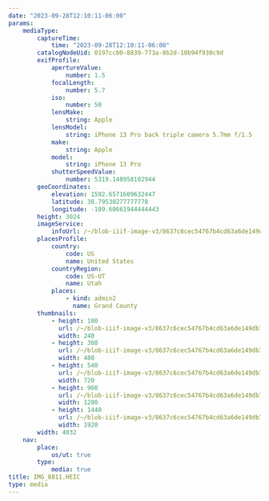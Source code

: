 ```yaml
---
date: "2023-09-28T12:10:11-06:00"
params:
    mediaType:
        captureTime:
            time: "2023-09-28T12:10:11-06:00"
        catalogNodeUid: 0197cc00-8839-773a-8b2d-10b94f930c9d
        exifProfile:
            apertureValue:
                number: 1.5
            focalLength:
                number: 5.7
            iso:
                number: 50
            lensMake:
                string: Apple
            lensModel:
                string: iPhone 13 Pro back triple camera 5.7mm f/1.5
            make:
                string: Apple
            model:
                string: iPhone 13 Pro
            shutterSpeedValue:
                number: 5319.148958102944
        geoCoordinates:
            elevation: 1592.6571609632447
            latitude: 38.79530277777778
            longitude: -109.60661944444443
        height: 3024
        imageService:
            infoUrl: /~/blob-iiif-image-v3/8637c6cec54767b4cd63a6de149db7ce4fdad8b4540a79014fe2618ce7e97b72/info.json
        placesProfile:
            country:
                code: US
                name: United States
            countryRegion:
                code: US-UT
                name: Utah
            places:
                - kind: admin2
                  name: Grand County
        thumbnails:
            - height: 180
              url: /~/blob-iiif-image-v3/8637c6cec54767b4cd63a6de149db7ce4fdad8b4540a79014fe2618ce7e97b72/full/240%2C180/0/default.jpg
              width: 240
            - height: 360
              url: /~/blob-iiif-image-v3/8637c6cec54767b4cd63a6de149db7ce4fdad8b4540a79014fe2618ce7e97b72/full/480%2C360/0/default.jpg
              width: 480
            - height: 540
              url: /~/blob-iiif-image-v3/8637c6cec54767b4cd63a6de149db7ce4fdad8b4540a79014fe2618ce7e97b72/full/720%2C540/0/default.jpg
              width: 720
            - height: 960
              url: /~/blob-iiif-image-v3/8637c6cec54767b4cd63a6de149db7ce4fdad8b4540a79014fe2618ce7e97b72/full/1280%2C960/0/default.jpg
              width: 1280
            - height: 1440
              url: /~/blob-iiif-image-v3/8637c6cec54767b4cd63a6de149db7ce4fdad8b4540a79014fe2618ce7e97b72/full/1920%2C1440/0/default.jpg
              width: 1920
        width: 4032
    nav:
        place:
            us/ut: true
        type:
            media: true
title: IMG_8811.HEIC
type: media
---
```

